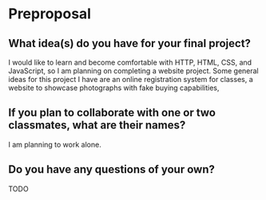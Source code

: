 # Preproposal

## What idea(s) do you have for your final project?

I would like to learn and become comfortable with HTTP, HTML, CSS, and JavaScript, so I am planning on completing a website project. Some general ideas for this project I have are an online registration system for classes, a website to showcase photographs with fake buying capabilities, 

## If you plan to collaborate with one or two classmates, what are their names?

I am planning to work alone.

## Do you have any questions of your own?

TODO
